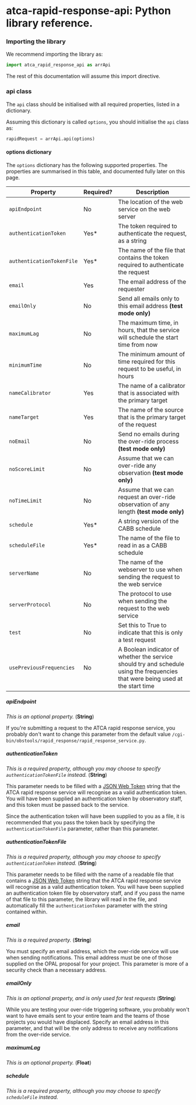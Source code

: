 # atca-rapid-response-api: Python library reference.

### Importing the library

We recommend importing the library as:

```python
import atca_rapid_response_api as arrApi
```

The rest of this documentation will assume this import directive.

### api class

The `api` class should be initialised with all required
properties, listed in a dictionary.

Assuming this dictionary is called `options`, you should
initialise the `api` class as:

```python
rapidRequest = arrApi.api(options)
```

#### options dictionary

The `options` dictionary has the following supported properties.
The properties are summarised in this table, and documented
fully later on this page.

| Property | Required? | Description |
| --- | --- | --- |
| `apiEndpoint` | No | The location of the web service on the web server |
| `authenticationToken` | Yes* | The token required to authenticate the request, as a string |
| `authenticationTokenFile` | Yes* | The name of the file that contains the token required to authenticate the request |
| `email` | Yes | The email address of the requester |
| `emailOnly` | No | Send all emails only to this email address **(test mode only)** |
| `maximumLag` | No | The maximum time, in hours, that the service will schedule the start time from now |
| `minimumTime` | No | The minimum amount of time required for this request to be useful, in hours |
| `nameCalibrator` | Yes | The name of a calibrator that is associated with the primary target |
| `nameTarget` | Yes | The name of the source that is the primary target of the request |
| `noEmail` | No | Send no emails during the over-ride process **(test mode only)** |
| `noScoreLimit` | No | Assume that we can over-ride any observation **(test mode only)** |
| `noTimeLimit` | No | Assume that we can request an over-ride observation of any length **(test mode only)** |
| `schedule` | Yes* | A string version of the CABB schedule |
| `scheduleFile` | Yes* | The name of the file to read in as a CABB schedule |
| `serverName` | No | The name of the webserver to use when sending the request to the web service |
| `serverProtocol` | No | The protocol to use when sending the request to the web service |
| `test` | No | Set this to True to indicate that this is only a test request |
| `usePreviousFrequencies` | No | A Boolean indicator of whether the service should try and schedule using the frequencies that were being used at the start time |

##### apiEndpoint

*This is an optional property.* (**String**)

If you're submitting a request to the ATCA rapid response service, you probably don't
want to change this parameter from the default value `/cgi-bin/obstools/rapid_response/rapid_response_service.py`.

##### authenticationToken

*This is a required property, although you may choose to
specify `authenticationTokenFile` instead.* (**String**)

This parameter needs to be filled with a [JSON Web Token](https://jwt.io) string that the ATCA rapid response
service will recognise as a valid authentication token. You will have been supplied an authentication token
by observatory staff, and this token must be passed back to the service.

Since the authentication token will have been supplied to you as a file, it is recommended that you pass the
token back by specifying the `authenticationTokenFile` parameter, rather than this parameter.

##### authenticationTokenFile

*This is a required property, although you may choose to
specify `authenticationToken` instead.* (**String**)

This parameter needs to be filled with the name of a readable file that contains a
[JSON Web Token](https://jwt.io) string that the ATCA rapid response service will recognise as a valid
authentication token. You will have been supplied an authentication token file by observatory staff, and
if you pass the name of that file to this parameter, the library will read in the file, and automatically fill the
`authenticationToken` parameter with the string contained within.

##### email

*This is a required property.* (**String**)

You must specify an email address, which the over-ride service will use when sending notifications.
This email address must be one of those supplied on the OPAL proposal for your project. This
parameter is more of a security check than a necessary address.

##### emailOnly

*This is an optional property, and is only used for test requests* (**String**)

While you are testing your over-ride triggering software, you probably won't want to have emails sent to
your entire team and the teams of those projects you would have displaced. Specify an email address in
this parameter, and that will be the only address to receive any notifications from the over-ride
service.

##### maximumLag

*This is an optional property.* (**Float**)



##### schedule

*This is a required property, although you may choose to
specify `scheduleFile` instead.*

